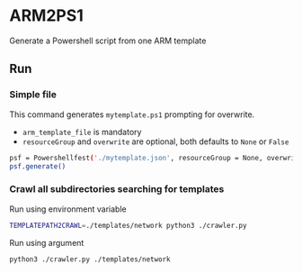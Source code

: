 # ARM2PS1

Generate a Powershell script from one ARM template

## Run

### Simple file

This command generates `mytemplate.ps1` prompting for overwrite.

* `arm_template_file` is mandatory
* `resourceGroup` and `overwrite` are optional, both defaults to `None` or `False`

```bash
psf = Powershellfest('./mytemplate.json', resourceGroup = None, overwrite = False)
psf.generate()
```

### Crawl all subdirectories searching for templates

Run using environment variable

```bash
TEMPLATEPATH2CRAWL=./templates/network python3 ./crawler.py
```

Run using argument

```bash
python3 ./crawler.py ./templates/network
```
